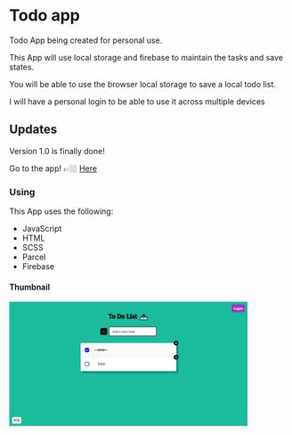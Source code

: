 # Todo app

Todo App being created for personal use.

This App will use local storage and firebase to maintain the tasks and save states.

You will be able to use the browser local storage to save a local todo list.

I will have a personal login to be able to use it across multiple devices

## Updates

Version 1.0 is finally done!

Go to the app! 👉🏼 <a href="https://todoapp.jesusrmz.com/" target="_blank">Here</a>

### Using

This App uses the following:

- JavaScript
- HTML
- SCSS
- Parcel
- Firebase

#### Thumbnail

<img src="./src/img/thumbnail.PNG" alt="thumbnail" style="width: 85%">
